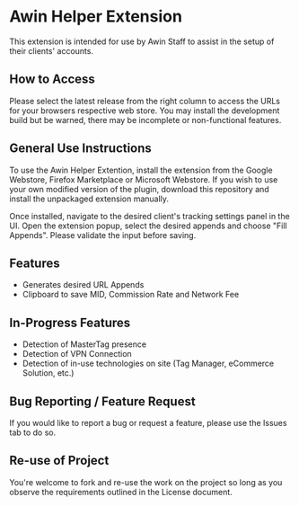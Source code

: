 # Awin Helper Extension
 
This extension is intended for use by Awin Staff to assist in the setup of their clients' accounts.

## How to Access

Please select the latest release from the right column to access the URLs for your browsers respective web store. You may install the development build but be warned, there may be incomplete or non-functional features.

## General Use Instructions

To use the Awin Helper Extention, install the extension from the Google Webstore, Firefox Marketplace or Microsoft Webstore. If you wish to use your own modified version of the plugin, download this repository and install the unpackaged extension manually.

Once installed, navigate to the desired client's tracking settings panel in the UI. Open the extension popup, select the desired appends and choose "Fill Appends". Please validate the input before saving.

## Features
- Generates desired URL Appends
- Clipboard to save MID, Commission Rate and Network Fee

## In-Progress Features
 - Detection of MasterTag presence
 - Detection of VPN Connection
 - Detection of in-use technologies on site (Tag Manager, eCommerce Solution, etc.)

## Bug Reporting / Feature Request

If you would like to report a bug or request a feature, please use the Issues tab to do so.

## Re-use of Project

You're welcome to fork and re-use the work on the project so long as you observe the requirements outlined in the License document.
